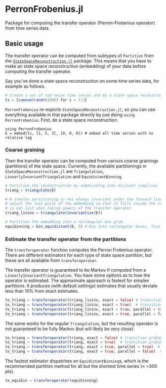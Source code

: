 # PerronFrobenius.jl

Package for computing the transfer operator (Perron-Frobenius operator) from time series data. 

## Basic usage
The transfer operator can be computed from subtypes of `Partition` from the [`StateSpaceReconstruction.jl`](https://github.com/kahaaga/StateSpaceReconstruction.jl) package. This means that you have to make an state space reconstruction (embedding) of your data before computing the transfer operator. 

Say you've done a state space reconstruction on some time series data, for example as follows.

```julia
# Create a set of red noise time series and do a state space reconstruction of them.
ts = [cumsum(randn(100)) for i = 1:3] 
```

`PerronFrobenius` re-exports `StateSpaceReconstruction.jl`, so you can use everything available in that package directly by just doing `using PerronFrobenius`. First, do a state space reconstruction.

```
using PerronFrobenius 
E = embed(ts, [1, 2, 3], [0, 0, 0]) # embed all time series with no relative lag
```

### Coarse graining

Then the transfer operator can be computed from variuos coarse grainings (partitions) of the state space.  Currently, the available partitionings in `StateSpaceReconstruction.jl` are `Triangulation`, `LinearlyInvariantTriangulation` and `EquidistantBinning`. 

```julia 
# Partition the reconstruction by subdividing into disjoint simplices
triang = triangulate(E) 

# A simplex partitioning is not always invariant under the forward linear map, which may bias the estimate. In this case, we can 
# adjust the last point of the embedding so that it falls inside the convex hull of the preceding points. This way, information
# is not lost when taking powers of the transfer operator. 
triang_lininv = triangulate(invariantize(E)) 

# Partition the embedding into a rectangular box grid.
equibinning = bin_equidistant(E, 5) # bin into rectangular boxes, five boxes along each dimension
```


### Estimate the transfer operator from the partitions

The `transferoperator` function computes the Perron Frobenius operator. There are different estimators for each type of state space partition, but these are all available from `transferoperator`. 

The transfer operator is guaranteed to be Markov if computed from a `LinearlyInvariantTriangulation`. You have some options as to how 
the operator is estimated. The approximate approach is fastest for simplex partitions. It produces (with default settings) estimates that usually deviate less than 10% from exact estimates.

```julia
to_triang = transferoperator(triang_lininv, exact = false) # transition probabilities computed by approximate simplex intersection
to_triang = transferoperator(triang_lininv, exact = true)  # transition probabilities computed by exact simplex intersection
to_triang = transferoperator(triang_lininv, exact = true, parallel = true)  # exact intersection, run in parallel (this is the default).
to_triang = transferoperator(triang_lininv, exact = true, parallel = false)  # exact intersection, don't run in parallel.
```

The same works for the regular `Triangulation`, but the resulting operator is not guaranteed to be fully Markov (but will likely be 
very close).

```julia
to_triang = transferoperator(triang, exact = false) # transition probabilities computed by approximate simplex intersection
to_triang = transferoperator(triang, exact = true)  # transition probabilities computed by exact simplex intersection
to_triang = transferoperator(triang, exact = true, parallel = true)  # exact intersection, run in parallel (this is the default).
to_triang = transferoperator(triang, exact = true, parallel = false)  # exact intersection, don't run in parallel.
```

The fastest estimator dispatches on `EquidistantBinning`s, which is the recommended partition method for all but the shortest time series (< ~300 pts).

```julia
to_equibin = transferoperator(equibinning)
```

